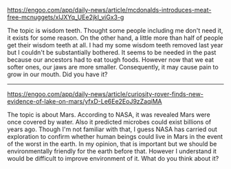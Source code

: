 https://engoo.com/app/daily-news/article/mcdonalds-introduces-meat-free-mcnuggets/xlJXYq_UEe2jkl_viGx3-g

The topic is wisdom teeth.
Thought some people including me don't need it, it exists for some reason.
On the other hand, a little more than half of people get their wisdom teeth at all.
I had my some wisdom teeth removed last year but I couldn't be substantially bothered.
It seems to be needed in the past because our ancestors had to eat tough foods.
However now that we eat softer ones, our jaws are more smaller.
Consequently, it may cause pain to grow in our mouth.
Did you have it?

---

https://engoo.com/app/daily-news/article/curiosity-rover-finds-new-evidence-of-lake-on-mars/yfxD-Le6Ee2EoJ9zZaqiMA

The topic is about Mars.
According to NASA, it was revealed Mars were once covered by water.
Also it predicted microbes could exist billions of years ago.
Though I'm not familiar with that,
I guess NASA has carried out exploration to confirm
whether human beings could live in Mars in the event of the worst in the earth.
In my opinion, that is important but we should be environmentally friendly for the earth before that.
However I understand it would be difficult to improve environment of it.
What do you think about it?
